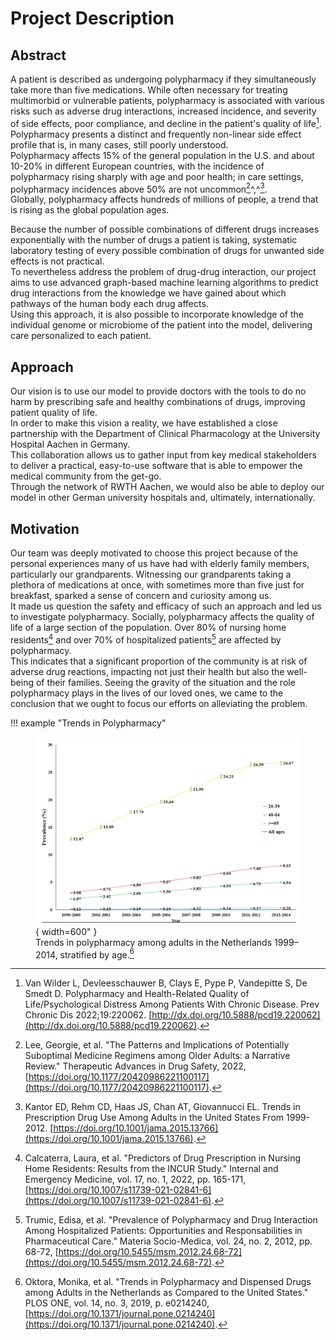 # Project Description

## Abstract

A patient is described as undergoing polypharmacy if they simultaneously take more than five medications.
While often necessary for treating multimorbid or vulnerable patients, polypharmacy is associated with various risks such as adverse drug interactions, increased incidence, and severity of side effects, poor compliance, and decline in the patient's quality of life[^1].\
Polypharmacy presents a distinct and frequently non-linear side effect profile that is, in many cases, still poorly understood.\
Polypharmacy affects 15% of the general population in the U.S. and about 10-20% in different European countries, with the incidence of polypharmacy rising sharply with age and poor health; in care settings, polypharmacy incidences above 50% are not uncommon[^2]^,^[^3].\
Globally, polypharmacy affects hundreds of millions of people, a trend that is rising as the global population ages.

Because the number of possible combinations of different drugs increases exponentially with the number of drugs a patient is taking, systematic laboratory testing of every possible combination of drugs for unwanted side effects is not practical.\
To nevertheless address the problem of drug-drug interaction, our project aims to use advanced graph-based machine learning algorithms to predict drug interactions from the knowledge we have gained about which pathways of the human body each drug affects.\
Using this approach, it is also possible to incorporate knowledge of the individual genome or microbiome of the patient into the model, delivering care personalized to each patient.

## Approach

Our vision is to use our model to provide doctors with the tools to do no harm by prescribing safe and healthy combinations of drugs, improving patient quality of life.\
In order to make this vision a reality, we have established a close partnership with the Department of Clinical Pharmacology at the University Hospital Aachen in Germany.\
This collaboration allows us to gather input from key medical stakeholders to deliver a practical, easy-to-use software that is able to empower the medical community from the get-go.\
Through the network of RWTH Aachen, we would also be able to deploy our model in other German university hospitals and, ultimately, internationally.

## Motivation
Our team was deeply motivated to choose this project because of the personal experiences many of us have had with elderly family members, particularly our grandparents. Witnessing our grandparents taking a plethora of medications at once, with sometimes more than five just for breakfast, sparked a sense of concern and curiosity among us.\
It made us question the safety and efficacy of such an approach and led us to investigate polypharmacy. Socially, polypharmacy affects the quality of life of a large section of the population. Over 80% of nursing home residents[^4] and over 70% of hospitalized patients[^5] are affected by polypharmacy.\
This indicates that a significant proportion of the community is at risk of adverse drug reactions, impacting not just their health but also the well-being of their families. Seeing the gravity of the situation and the role polypharmacy plays in the lives of our loved ones, we came to the conclusion that we ought to focus our efforts on alleviating the problem.

!!! example "Trends in Polypharmacy"
    <figure markdown>
        ![Image title](img/plot1.png){ width=600" }
    <figcaption>Trends in polypharmacy among adults in the Netherlands 1999–2014, stratified by age.[^6]</figcaption>
    </figure>

[^1]: Van Wilder L, Devleesschauwer B, Clays E, Pype P, Vandepitte S, De Smedt D. Polypharmacy and Health-Related Quality of Life/Psychological Distress Among Patients With Chronic Disease. Prev Chronic Dis 2022;19:220062. [http://dx.doi.org/10.5888/pcd19.220062](http://dx.doi.org/10.5888/pcd19.220062).
[^2]: Lee, Georgie, et al. "The Patterns and Implications of Potentially Suboptimal Medicine Regimens among Older Adults: a Narrative Review." Therapeutic Advances in Drug Safety, 2022, [https://doi.org/10.1177/20420986221100117](https://doi.org/10.1177/20420986221100117).
[^3]: Kantor ED, Rehm CD, Haas JS, Chan AT, Giovannucci EL. Trends in Prescription Drug Use Among Adults in the United States From 1999-2012. [https://doi.org/10.1001/jama.2015.13766](https://doi.org/10.1001/jama.2015.13766).
[^4]: Calcaterra, Laura, et al. "Predictors of Drug Prescription in Nursing Home Residents: Results from the INCUR Study." Internal and Emergency Medicine, vol. 17, no. 1, 2022, pp. 165-171,  [https://doi.org/10.1007/s11739-021-02841-6](https://doi.org/10.1007/s11739-021-02841-6).
[^5]: Trumic, Edisa, et al. "Prevalence of Polypharmacy and Drug Interaction Among Hospitalized Patients: Opportunities and Responsabilities in Pharmaceutical Care." Materia Socio-Medica, vol. 24, no. 2, 2012, pp. 68-72,  [https://doi.org/10.5455/msm.2012.24.68-72](https://doi.org/10.5455/msm.2012.24.68-72).
[^6]: Oktora, Monika, et al. "Trends in Polypharmacy and Dispensed Drugs among Adults in the Netherlands as Compared to the United States." PLOS ONE, vol. 14, no. 3, 2019, p. e0214240,  [https://doi.org/10.1371/journal.pone.0214240](https://doi.org/10.1371/journal.pone.0214240).